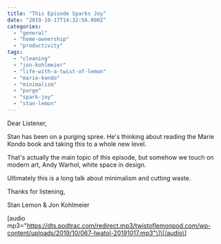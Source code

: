 ```yaml
---
title: "This Episode Sparks Joy"
date: "2019-10-17T14:32:56.000Z"
categories: 
  - "general"
  - "home-ownership"
  - "productivity"
tags: 
  - "cleaning"
  - "jon-kohlmeier"
  - "life-with-a-twist-of-lemon"
  - "marie-kondo"
  - "minimalism"
  - "purge"
  - "spark-joy"
  - "stan-lemon"
---
```


Dear Listener,

Stan has been on a purging spree. He's thinking about reading the Marie Kondo book and taking this to a whole new level.

That's actually the main topic of this episode, but somehow we touch on modern art, Andy Warhol, white space in design.

Ultimately this is a long talk about minimalism and cutting waste.

Thanks for listening,

Stan Lemon & Jon Kohlmeier

\[audio mp3="https://dts.podtrac.com/redirect.mp3/twistoflemonpod.com/wp-content/uploads/2019/10/067-lwatol-20191017.mp3"\]\[/audio\]
